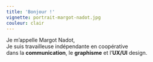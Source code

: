 ```yaml
---
title: 'Bonjour !'
vignette: portrait-margot-nadot.jpg
couleur: clair
---
```


Je m’appelle Margot Nadot,  
Je suis travailleuse indépendante en coopérative  
dans la **communication**, le **graphisme** et l’**UX/UI** design.
